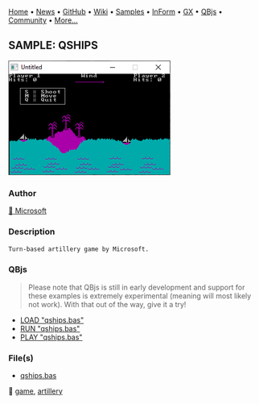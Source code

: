 [Home](https://qb64.com) • [News](../../news.md) • [GitHub](https://github.com/QB64Official/qb64) • [Wiki](https://github.com/QB64Official/qb64/wiki) • [Samples](../../samples.md) • [InForm](../../inform.md) • [GX](../../gx.md) • [QBjs](../../qbjs.md) • [Community](../../community.md) • [More...](../../more.md)

## SAMPLE: QSHIPS

![screenshot.png](img/screenshot.png)

### Author

[🐝 Microsoft](../microsoft.md) 

### Description

```text
Turn-based artillery game by Microsoft.
```

### QBjs

> Please note that QBjs is still in early development and support for these examples is extremely experimental (meaning will most likely not work). With that out of the way, give it a try!

* [LOAD "qships.bas"](https://v6p9d9t4.ssl.hwcdn.net/html/6022890/index.html?src=https://qb64.com/samples/qships/src/qships.bas)
* [RUN "qships.bas"](https://v6p9d9t4.ssl.hwcdn.net/html/6022890/index.html?mode=auto&src=https://qb64.com/samples/qships/src/qships.bas)
* [PLAY "qships.bas"](https://v6p9d9t4.ssl.hwcdn.net/html/6022890/index.html?mode=play&src=https://qb64.com/samples/qships/src/qships.bas)

### File(s)

* [qships.bas](src/qships.bas)

🔗 [game](../game.md), [artillery](../artillery.md)
